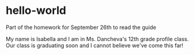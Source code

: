 # hello-world
Part of the homework for September 26th to read the guide

My name is Isabella and I am in Ms. Dancheva's 12th grade profile class. Our class is graduating soon and I cannot believe we've come this far!
